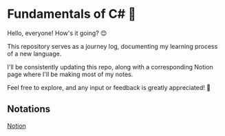 # Fundamentals of C# 🚀

Hello, everyone! How's it going? 😊

This repository serves as a journey log, documenting my learning process of a new language.

I'll be consistently updating this repo, along with a corresponding Notion page where I'll be making most of my notes.

Feel free to explore, and any input or feedback is greatly appreciated! 🌟

## Notations

[Notion]([https://www.notion.so/C-Language-b03e0597dab74eb7a5e767876ba3c3f1?pvs=4](https://river-whip-2c8.notion.site/C-Language-b03e0597dab74eb7a5e767876ba3c3f1?pvs=4)https://river-whip-2c8.notion.site/C-Language-b03e0597dab74eb7a5e767876ba3c3f1?pvs=4)
